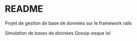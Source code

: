 # README

Projet de gestion de base de données sur le framework rails

Simulation de bases de données Gossip-esque lol